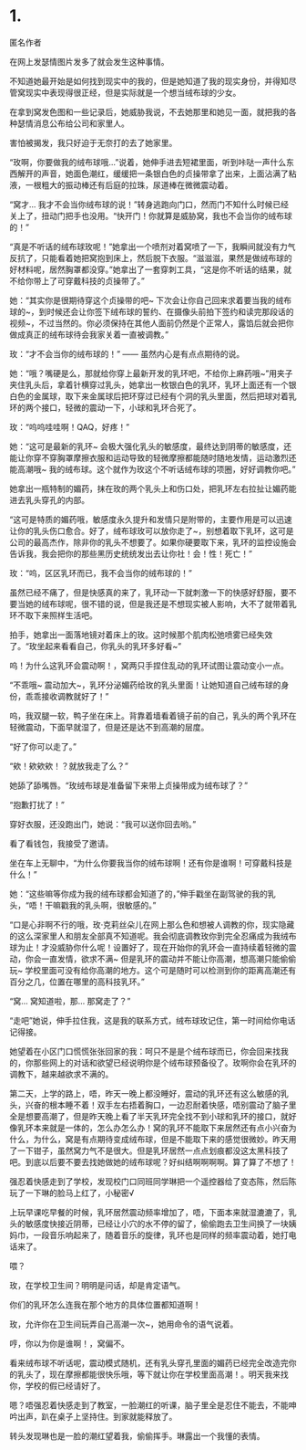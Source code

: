 # 1.
匿名作者

在网上发瑟情图片发多了就会发生这种事情。

不知道她最开始是如何找到现实中的我的，但是她知道了我的现实身份，并得知尽管窝现实中表现得很正经，但是实际就是一个想当绒布球的少女。

在拿到窝发色图和一些记录后，她威胁我说，不去她那里和她见一面，就把我的各种瑟情消息公布给公司和家里人。

害怕被揭发，我只好迫于无奈打的去了她家里。

“玫啊，你要做我的绒布球哦...”说着，她伸手进去短裙里面，听到咔哒一声什么东西解开的声音，她面色潮红，缓缓把一条银白色的贞操带拿了出来，上面沾满了粘液，一根粗大的振动棒还有后庭的拉珠，尿道棒在微微震动着。

“窝才... 我才不会当你绒布球的说！”转身逃跑向门口，然而门不知什么时候已经关上了，扭动门把手也没用。“快开门！你就算是威胁窝，我也不会当你的绒布球的！”

“真是不听话的绒布球玫呢！”她拿出一个喷剂对着窝喷了一下，我瞬间就没有力气反抗了，只能看着她把窝抱到床上，然后脱下衣服。“滋滋滋，果然是做绒布球的好材料呢，居然胸罩都没穿。”她拿出了一套穿刺工具，“这是你不听话的结果，就不给你带上了可穿戴科技的贞操带了。”

她：“其实你是很期待穿这个贞操带的吧~ 下次会让你自己回来求着要当我的绒布球的~，到时候还会让你签下绒布球的誓约、在摄像头前拍下签约和读完那段话的视频~，不过当然的。你必须保持在其他人面前仍然是个正常人，露馅后就会把你做成真正的绒布球待会我家关着一直被调教。”

玫：“才不会当你的绒布球的！” —— 虽然内心是有点点期待的说。

她：“哦？嘴硬是么，那就给你穿上最新开发的乳环吧，不给你上麻药哦~”用夹子夹住乳头后，拿着针横穿过乳头，她拿出一枚银白色的乳环，乳环上面还有一个银白色的金属球，取下来金属球后把环穿过已经有个洞的乳头里面，然后把球对着乳环的两个接口，轻微的震动一下，小球和乳环合死了。

玫：“呜呜哇哇啊！QAQ，好疼！”

她：“这可是最新的乳环~ 会极大强化乳头的敏感度，最终达到阴蒂的敏感度，还能让你穿不穿胸罩摩擦衣服和运动导致的轻微摩擦都能随时随地发情，运动激烈还能高潮哦~ 我的绒布球。这个就作为玫这个不听话绒布球的项圈，好好调教你吧。”

她拿出一瓶特制的媚药，抹在玫的两个乳头上和伤口处，把乳环左右拉扯让媚药能进去乳头穿孔的内部。

“这可是特质的媚药哦，敏感度永久提升和发情只是附带的，主要作用是可以迅速让你的乳头伤口愈合。好了，绒布球玫可以放你走了~，别想着取下乳环，这可是公司的最高杰作，除非你的乳头不想要了。如果你硬要取下来，乳环的监控设施会告诉我，我会把你的那些黑历史统统发出去让你社！会！性！死亡！”

玫：“呜，区区乳环而已，我不会当你的绒布球的！”

虽然已经不痛了，但是快感真的来了，乳环动一下就刺激一下的快感好舒服，要不要当她的绒布球呢，很不错的说，但是我还是不想现实被人影响，大不了就带着乳环不取下来照样生活吧。

拍手，她拿出一面落地镜对着床上的玫。这时候那个肌肉松弛喷雾已经失效了。“玫坐起来看看自己，你乳头的乳环多好看~”

呜！为什么这乳环会震动啊！，窝两只手捏住乱动的乳环试图让震动变小一点。

“不乖哦~ 震动加大~，乳环分泌媚药给玫的乳头里面！让她知道自己绒布球的身份，乖乖接收调教就好了！”

呜，我双腿一软，鸭子坐在床上。背靠着墙看着镜子前的自己，乳头的两个乳环在轻微震动，下面早就湿了，但是还是达不到高潮的层度。

“好了你可以走了。”

“欸！欸欸欸！？就放我走了么？”

她舔了舔嘴唇。“玫绒布球是准备留下来带上贞操带成为绒布球了？”

“抱歉打扰了！”

穿好衣服，还没跑出门，她说：“我可以送你回去哟。”

看了看钱包，我接受了邀请。

坐在车上无聊中，“为什么你要我当你的绒布球啊！还有你是谁啊！可穿戴科技是什么！”

她：“这些嘛等你成为我的绒布球都会知道了的，”伸手戳坐在副驾驶的我的乳头，“唔！干嘛戳我的乳头啊，很敏感的。”

“口是心非啊不行的哦，玫·克莉丝朵儿在网上那么色和想被人调教的你，现实隐藏的这么深家里人和朋友全部真不知道呢。我会彻底调教玫你到完全忍痛成为我绒布球为止！才没威胁你什么呢！设置好了，现在开始你的乳环会一直持续着轻微的震动，你会一直发情，欲求不满~ 但是乳环的震动并不能让你高潮，想高潮只能偷偷玩~ 学校里面可没有给你高潮的地方。这个可是随时可以检测到你的距离高潮还有百分之几，位置在哪里的高科技乳环。”

“窝... 窝知道啦，那... 那窝走了？”

“走吧”她说，伸手拉住我，这是我的联系方式，绒布球玫记住，第一时间给你电话记得接。

她望着在小区门口慌慌张张回家的我：呵只不是是个绒布球而已，你会回来找我的，你那些网上的对话和欲望已经说明你是个绒布球预备役了。玫啊你会在乳环的调教下，越来越欲求不满的。

第二天，上学的路上，唔，昨天一晚上都没睡好，震动的乳环还有这么敏感的乳头，兴奋的根本睡不着！双手左右捂着胸口，一边忍耐着快感，唔别震动了脑子里全是想要高潮了，但是昨天晚上看了半天乳环完全找不到小球和乳环的接口，就好像乳环本来就是一体的，怎么办怎么办！窝的乳环不能取下来居然还有点小兴奋为什么，为什么，窝是有点期待变成绒布球，但是不能取下来的感觉很微妙。昨天用了一下钳子，虽然窝力气不是很大。但是乳环居然一点点划痕都没这太黑科技了吧。到底以后要不要去找她做她的绒布球呢？好纠结啊啊啊啊。算了算了不想了！

强忍着快感走到了学校，发现校门口同班同学琳把一个遥控器给了变态陈，然后陈玩了一下琳的脸马上红了，小秘密√

上玩早课吃早餐的时候，乳环居然震动频率增加了，唔，下面本来就湿漉漉了，乳头的敏感度快接近阴蒂，已经让小穴的水不停的留了，偷偷跑去卫生间换了一块姨妈巾，一段音乐响起来了，随着音乐的旋律，乳环也是同样的频率震动着，她打电话来了。

喂？

玫，在学校卫生间？明明是问话，却是肯定语气。

你们的乳环怎么连我在那个地方的具体位置都知道啊！

玫，允许你在卫生间玩弄自己高潮一次~，她用命令的语气说着。

哼，你以为你是谁啊！，窝偏不。

看来绒布球不听话呢，震动模式随机，还有乳头穿孔里面的媚药已经完全改造完你的乳头了，现在摩擦都能很快乐哦，等下就让你在学校里面高潮！。明天我来找你，学校的假已经请好了。

嗯？唔强忍着快感走到了教室，一脸潮红的听课，脑子里全是忍住不能去，不能呻吟出声，趴在桌子上坚持住。到家就能释放了。

转头发现琳也是一脸的潮红望着我，偷偷挥手。琳露出一个我懂的表情。
